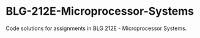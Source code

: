 # BLG-212E-Microprocessor-Systems
Code solutions for assignments in BLG 212E - Microprocessor Systems.

